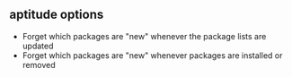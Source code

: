 ## aptitude options

- Forget which packages are "new" whenever the package lists are updated
- Forget which packages are "new" whenever packages are installed or removed
